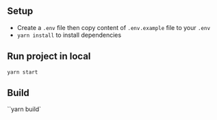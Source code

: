 ## Setup
- Create a `.env` file then copy content of `.env.example` file to your `.env`
- `yarn install` to install dependencies
## Run project in local
`yarn start`

## Build
``yarn build`
